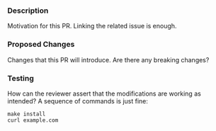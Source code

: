 ### Description

Motivation for this PR. Linking the related issue is enough.

### Proposed Changes

Changes that this PR will introduce. Are there any breaking changes?

### Testing

How can the reviewer assert that the modifications are working as intended? A sequence of commands is just fine:

```
make install
curl example.com
```
